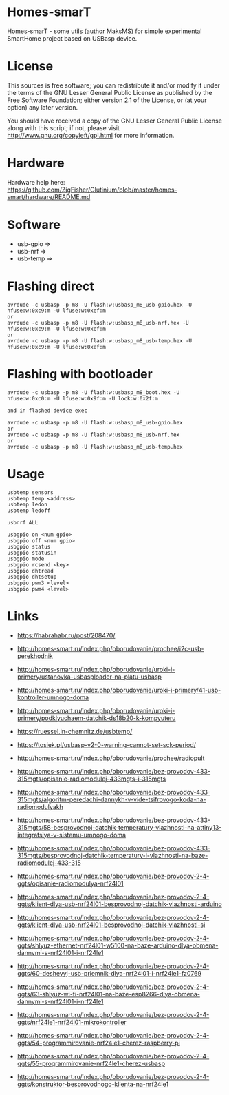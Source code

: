 Homes-smarT
===========

Homes-smarT - some utils (author MaksMS) for simple experimental SmartHome project based on USBasp device.


License
=======

This sources is free software; you can redistribute it and/or modify it under the terms of
the GNU Lesser General Public License as published by the Free Software Foundation;
either version 2.1 of the License, or (at your option) any later version.

You should have received a copy of the GNU Lesser General Public License along with this
script; if not, please visit http://www.gnu.org/copyleft/gpl.html for more information.


Hardware
========

Hardware help here: https://github.com/ZigFisher/Glutinium/blob/master/homes-smart/hardware/README.md


Software
========

* usb-gpio =>
* usb-nrf =>
* usb-temp =>


Flashing direct
===============
	
	avrdude -c usbasp -p m8 -U flash:w:usbasp_m8_usb-gpio.hex -U hfuse:w:0xc9:m -U lfuse:w:0xef:m
	or
	avrdude -c usbasp -p m8 -U flash:w:usbasp_m8_usb-nrf.hex -U hfuse:w:0xc9:m -U lfuse:w:0xef:m
	or
	avrdude -c usbasp -p m8 -U flash:w:usbasp_m8_usb-temp.hex -U hfuse:w:0xc9:m -U lfuse:w:0xef:m


Flashing with bootloader
========================
	
	avrdude -c usbasp -p m8 -U flash:w:usbasp_m8_boot.hex -U hfuse:w:0xc0:m -U lfuse:w:0x9f:m -U lock:w:0x2f:m
	
	and in flashed device exec
	
	avrdude -c usbasp -p m8 -U flash:w:usbasp_m8_usb-gpio.hex
	or
	avrdude -c usbasp -p m8 -U flash:w:usbasp_m8_usb-nrf.hex
	or
	avrdude -c usbasp -p m8 -U flash:w:usbasp_m8_usb-temp.hex


Usage
=====
	
	usbtemp sensors
	usbtemp temp <address>
	usbtemp ledon
	usbtemp ledoff
	
	usbnrf ALL
	
	usbgpio on <num gpio>
	usbgpio off <num gpio>
	usbgpio status
	usbgpio statusin
	usbgpio mode
	usbgpio rcsend <key>
	usbgpio dhtread
	usbgpio dhtsetup
	usbgpio pwm3 <level>
	usbgpio pwm4 <level>


Links
=====

* https://habrahabr.ru/post/208470/
* http://homes-smart.ru/index.php/oborudovanie/prochee/i2c-usb-perekhodnik
* http://homes-smart.ru/index.php/oborudovanie/uroki-i-primery/ustanovka-usbasploader-na-platu-usbasp
* http://homes-smart.ru/index.php/oborudovanie/uroki-i-primery/41-usb-kontroller-umnogo-doma
* http://homes-smart.ru/index.php/oborudovanie/uroki-i-primery/podklyuchaem-datchik-ds18b20-k-kompyuteru
* https://ruessel.in-chemnitz.de/usbtemp/
* https://tosiek.pl/usbasp-v2-0-warning-cannot-set-sck-period/

* http://homes-smart.ru/index.php/oborudovanie/prochee/radiopult
* http://homes-smart.ru/index.php/oborudovanie/bez-provodov-433-315mgts/opisanie-radiomodulej-433mgts-i-315mgts
* http://homes-smart.ru/index.php/oborudovanie/bez-provodov-433-315mgts/algoritm-peredachi-dannykh-v-vide-tsifrovogo-koda-na-radiomodulyakh
* http://homes-smart.ru/index.php/oborudovanie/bez-provodov-433-315mgts/58-besprovodnoj-datchik-temperatury-vlazhnosti-na-attiny13-integratsiya-v-sistemu-umnogo-doma
* http://homes-smart.ru/index.php/oborudovanie/bez-provodov-433-315mgts/besprovodnoj-datchik-temperatury-i-vlazhnosti-na-baze-radiomodulej-433-315

* http://homes-smart.ru/index.php/oborudovanie/bez-provodov-2-4-ggts/opisanie-radiomodulya-nrf24l01
* http://homes-smart.ru/index.php/oborudovanie/bez-provodov-2-4-ggts/klient-dlya-usb-nrf24l01-besprovodnoj-datchik-vlazhnosti-arduino
* http://homes-smart.ru/index.php/oborudovanie/bez-provodov-2-4-ggts/klient-dlya-usb-nrf24l01-besprovodnoj-datchik-vlazhnosti-si
* http://homes-smart.ru/index.php/oborudovanie/bez-provodov-2-4-ggts/shlyuz-ethernet-nrf24l01-w5100-na-baze-arduino-dlya-obmena-dannymi-s-nrf24l01-i-nrf24le1
* http://homes-smart.ru/index.php/oborudovanie/bez-provodov-2-4-ggts/60-deshevyj-usb-priemnik-dlya-nrf24l01-i-nrf24le1-fz0769
* http://homes-smart.ru/index.php/oborudovanie/bez-provodov-2-4-ggts/63-shlyuz-wi-fi-nrf24l01-na-baze-esp8266-dlya-obmena-dannymi-s-nrf24l01-i-nrf24le1

* http://homes-smart.ru/index.php/oborudovanie/bez-provodov-2-4-ggts/nrf24le1-nrf24l01-mikrokontroller
* http://homes-smart.ru/index.php/oborudovanie/bez-provodov-2-4-ggts/54-programmirovanie-nrf24le1-cherez-raspberry-pi
* http://homes-smart.ru/index.php/oborudovanie/bez-provodov-2-4-ggts/55-programmirovanie-nrf24le1-cherez-usbasp
* http://homes-smart.ru/index.php/oborudovanie/bez-provodov-2-4-ggts/konstruktor-besprovodnogo-klienta-na-nrf24le1

